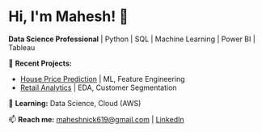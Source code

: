 # Hi, I'm Mahesh! 👋

**Data Science Professional** | Python | SQL | Machine Learning | Power BI | Tableau

🔭 **Recent Projects:**  
- [House Price Prediction](https://github.com/maheshnick619/house-price-prediction) | ML, Feature Engineering  
- [Retail Analytics](https://github.com/maheshnick619/retail-strategy-analysis) | EDA, Customer Segmentation  

🌱 **Learning:** Data Science, Cloud (AWS)  

📫 **Reach me:** maheshnick619@gmail.com | [LinkedIn](https://www.linkedin.com/in/mahesh-g-2aa570122/)  

